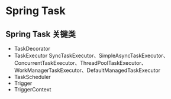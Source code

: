 # Spring Task
## Spring Task 关键类
 - TaskDecorator
 - TaskExecutor  SyncTaskExecutor、SimpleAsyncTaskExecutor、ConcurrentTaskExecutor、ThreadPoolTaskExecutor、WorkManagerTaskExecutor、DefaultManagedTaskExecutor
 - TaskScheduler 
 - Trigger 
 - TriggerContext 